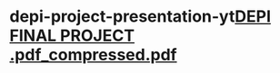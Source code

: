 # depi-project-presentation-yt[DEPI FINAL PROJECT .pdf_compressed.pdf](https://github.com/user-attachments/files/17822624/DEPI.FINAL.PROJECT.pdf_compressed.pdf)
#
